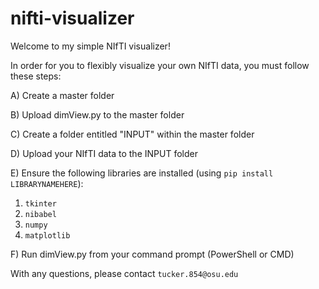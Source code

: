 # nifti-visualizer

Welcome to my simple NIfTI visualizer!

In order for you to flexibly visualize your own NIfTI data, you must follow these steps:

A) Create a master folder

B) Upload dimView.py to the master folder

C) Create a folder entitled "INPUT" within the master folder

D) Upload your NIfTI data to the INPUT folder

E) Ensure the following libraries are installed (using `pip install LIBRARYNAMEHERE`):
  1) `tkinter`
  2) `nibabel`
  3) `numpy`
  4) `matplotlib`

F) Run dimView.py from your command prompt (PowerShell or CMD)

With any questions, please contact `tucker.854@osu.edu`
